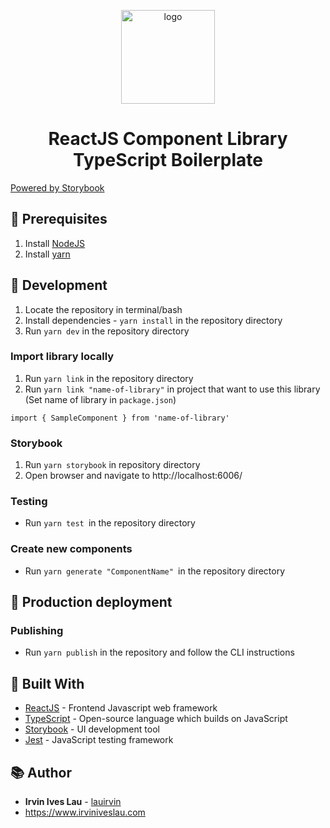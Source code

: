 <p align="center">
  <a href="https://github.com/lauirvin/react-component-library-typescript-boilerplate">
    <img alt="logo" src="https://upload.wikimedia.org/wikipedia/commons/a/a7/React-icon.svg" width="150" />
  </a>
</p>
<h1 align="center">
  ReactJS Component Library TypeScript Boilerplate
</h1>

[Powered by Storybook](https://storybook.js.org/)

## 🧰 Prerequisites

1. Install [NodeJS](https://nodejs.org/en/)
2. Install [yarn](https://classic.yarnpkg.com/en/)

## 🚀 Development

1. Locate the repository in terminal/bash
2. Install dependencies - `yarn install` in the repository directory
3. Run `yarn dev` in the repository directory

### Import library locally

1. Run `yarn link` in the repository directory
2. Run `yarn link "name-of-library"` in project that want to use this library (Set name of library in `package.json`)

```
import { SampleComponent } from 'name-of-library'
```

### Storybook

1.  Run `yarn storybook` in repository directory
2.  Open browser and navigate to http://localhost:6006/

### Testing

- Run `yarn test `in the repository directory

### Create new components

- Run `yarn generate "ComponentName" `in the repository directory

## 🎁 Production deployment

### Publishing

- Run `yarn publish` in the repository and follow the CLI instructions

## 👷 Built With

- [ReactJS](https://reactjs.org/) - Frontend Javascript web framework
- [TypeScript](https://www.typescriptlang.org/) - Open-source language which builds on JavaScript
- [Storybook](https://storybook.js.org/) - UI development tool
- [Jest](https://jestjs.io/) - JavaScript testing framework

## 📚 Author

- **Irvin Ives Lau** - [lauirvin](https://github.com/lauirvin)
- https://www.irviniveslau.com
